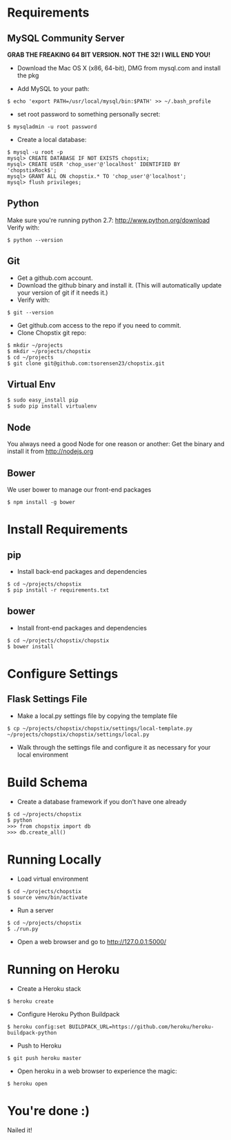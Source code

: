 Requirements
============

MySQL Community Server
----------------------

**GRAB THE FREAKING 64 BIT VERSION. NOT THE 32! I WILL END YOU!**

* Download the Mac OS X (x86, 64-bit), DMG from mysql.com and install the pkg

* Add MySQL to your path:

```$ echo 'export PATH=/usr/local/mysql/bin:$PATH' >> ~/.bash_profile```

* set root password to something personally secret:

```$ mysqladmin -u root password```

* Create a local database:

```mysql
$ mysql -u root -p
mysql> CREATE DATABASE IF NOT EXISTS chopstix;
mysql> CREATE USER 'chop_user'@'localhost' IDENTIFIED BY 'chopstixRock$';
mysql> GRANT ALL ON chopstix.* TO 'chop_user'@'localhost';
mysql> flush privileges;
```



Python
------

Make sure you're running python 2.7: http://www.python.org/download
Verify with:

```
$ python --version
```


Git
---

* Get a github.com account.
* Download the github binary and install it. (This will automatically update your version of git if it needs it.)
* Verify with:

```
$ git --version
```

* Get github.com access to the repo if you need to commit.
* Clone Chopstix git repo:

```
$ mkdir ~/projects
$ mkdir ~/projects/chopstix
$ cd ~/projects
$ git clone git@github.com:tsorensen23/chopstix.git
```


Virtual Env
-----------

```
$ sudo easy_install pip
$ sudo pip install virtualenv
```

Node
----

You always need a good Node for one reason or another: Get the binary and install it from http://nodejs.org


Bower
-----

We user bower to manage our front-end packages

```
$ npm install -g bower
```

Install Requirements
====================

pip
---

* Install back-end packages and dependencies

```
$ cd ~/projects/chopstix
$ pip install -r requirements.txt
```

bower
-----

* Install front-end packages and dependencies

```
$ cd ~/projects/chopstix/chopstix
$ bower install
```


Configure Settings
==================

Flask Settings File
-------------------

* Make a local.py settings file by copying the template file

```
$ cp ~/projects/chopstix/chopstix/settings/local-template.py ~/projects/chopstix/chopstix/settings/local.py
```

* Walk through the settings file and configure it as necessary for your local environment


Build Schema
============

* Create a database framework if you don't have one already

```
$ cd ~/projects/chopstix
$ python
>>> from chopstix import db
>>> db.create_all()
```

Running Locally
===============

* Load virtual environment

```
$ cd ~/projects/chopstix
$ source venv/bin/activate
```

* Run a server

```
$ cd ~/projects/chopstix
$ ./run.py
```

* Open a web browser and go to http://127.0.0.1:5000/


Running on Heroku
=================

* Create a Heroku stack

```
$ heroku create
```

* Configure Heroku Python Buildpack

```
$ heroku config:set BUILDPACK_URL=https://github.com/heroku/heroku-buildpack-python
```

* Push to Heroku

```
$ git push heroku master
```

* Open heroku in a web browser to experience the magic:

```
$ heroku open
```

You're done :)
==============

Nailed it!
